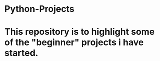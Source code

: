 # Python-Projects
# This repository is to highlight some of the "beginner" projects i have started.
